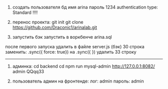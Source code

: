 1. создать пользователя бд 
  имя arina пароль 1234
  authentication type: Standard !!!!

2. перенос проекта:
  git init
  git clone https://github.com/Draconic1/arinalab.git

3. запустить бэк
  запустить в воркбенче arina.sql
 
  после первого запуска удалить в файле server.js (бэк)
  30 строка заменить: .sync({ force: true}) на  .sync({ })
  удалить 33 строку

______________________________

1. админка:
  cd backend
  cd npm run mysql-admin
  http://127.0.0.1:8082/
  admin
  QQqq33

2. пользователь админ на фронтенде:
  лог: admin
  пароль: admin
